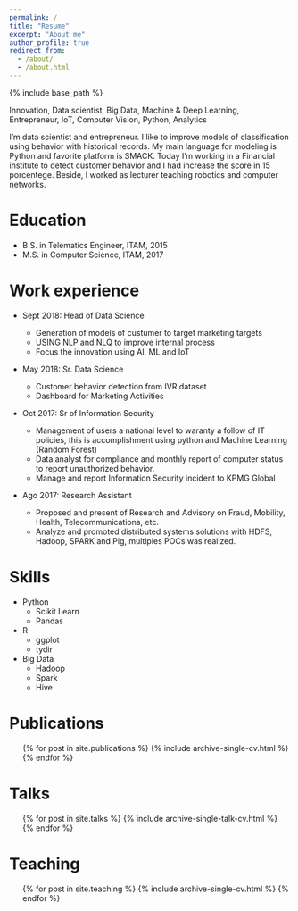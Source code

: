 ```yaml
---
permalink: /
title: "Resume"
excerpt: "About me"
author_profile: true
redirect_from: 
  - /about/
  - /about.html
---
```


{% include base_path %}

Innovation, Data scientist, Big Data, Machine & Deep Learning, Entrepreneur, IoT, Computer Vision, Python, Analytics

I’m data scientist and entrepreneur. I like to improve models of classification using behavior with historical records. My main language for modeling is Python and favorite platform is SMACK. Today I’m working in a Financial institute to detect customer behavior and I had increase the score in 15 porcentege. Beside, I worked as lecturer teaching robotics and computer networks.

Education
======
* B.S. in Telematics Engineer, ITAM, 2015
* M.S. in Computer Science, ITAM, 2017

Work experience
======
* Sept 2018: Head of Data Science 
  * Generation of models of custumer to target marketing targets
  * USING NLP and NLQ to improve internal process
  * Focus the innovation using AI, ML and IoT

* May 2018: Sr. Data Science
  * Customer behavior detection from IVR dataset
  * Dashboard for Marketing Activities
  
* Oct 2017: Sr of Information Security
  * Management of users a national level to waranty a follow of IT policies, this is accomplishment using python and Machine Learning (Random Forest)
  * Data analyst for compliance and monthly report of computer status to report unauthorized behavior. 
  * Manage and report Information Security incident to KPMG Global

* Ago 2017: Research Assistant
  * Proposed and present of Research and Advisory on Fraud, Mobility, Health, Telecommunications, etc.
  * Analyze and promoted distributed systems solutions with HDFS, Hadoop, SPARK and Pig, multiples POCs was realized.

Skills
======
* Python
  * Scikit Learn
  * Pandas
* R
  * ggplot
  * tydir
* Big Data
  * Hadoop
  * Spark
  * Hive

Publications
======
  <ul>{% for post in site.publications %}
    {% include archive-single-cv.html %}
  {% endfor %}</ul>
  
Talks
======
  <ul>{% for post in site.talks %}
    {% include archive-single-talk-cv.html %}
  {% endfor %}</ul>
  
Teaching
======
  <ul>{% for post in site.teaching %}
    {% include archive-single-cv.html %}
  {% endfor %}</ul>
